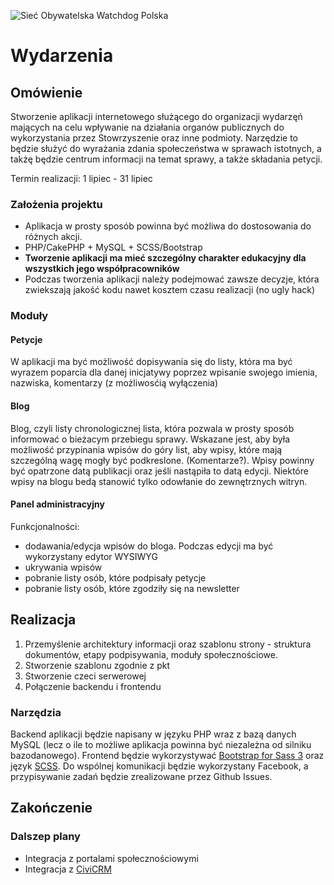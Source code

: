![Sieć Obywatelska Watchdog Polska	](https://siecobywatelska.pl//wp-content/uploads/2015/03/logo.png)
# Wydarzenia

## Omówienie

Stworzenie aplikacji internetowego służącego do organizacji wydarzęń mających na celu wpływanie na działania organów publicznych do wykorzystania przez Stowrzyszenie oraz inne podmioty. Narzędzie to będzie służyć do wyrażania zdania społeczeństwa w sprawach istotnych, a takżę będzie centrum informacji na temat sprawy, a także składania petycji.

Termin realizacji: 1 lipiec - 31 lipiec


### Założenia projektu

* Aplikacja w prosty sposób powinna być możliwa do dostosowania do różnych akcji. 
* PHP/CakePHP + MySQL + SCSS/Bootstrap
* **Tworzenie aplikacji ma mieć szczególny charakter edukacyjny dla wszystkich jego współpracowników**
* Podczas tworzenia aplikacji należy podejmować zawsze decyzje, która zwiekszają jakość kodu nawet kosztem czasu realizacji (no ugly hack)


### Moduły

#### Petycje

W aplikacji ma być możliwość dopisywania się do listy, która ma być wyrazem poparcia dla danej inicjatywy poprzez wpisanie swojego imienia, nazwiska, komentarzy (z możliwosćią wyłączenia)


#### Blog

Blog, czyli listy chronologicznej lista, która pozwala w prosty sposób informować o bieżacym przebiegu sprawy. Wskazane jest, aby była możliwość przypinania wpisów do góry list, aby wpisy, które mają szczególną wagę mogły być podkreslone. (Komentarze?). Wpisy powinny być opatrzone datą publikacji oraz jeśli nastąpiła to datą edycji. Niektóre wpisy na blogu bedą stanowić tylko odowłanie do zewnętrznych witryn. 


#### Panel administracyjny

Funkcjonalności: 
* dodawania/edycja wpisów do bloga. Podczas edycji ma być wykorzystany edytor WYSIWYG
* ukrywania wpisów 
* pobranie listy osób, które podpisały petycje 
* pobranie listy osób, które zgodziły się na newsletter 


## Realizacja

1. Przemyślenie architektury informacji oraz szablonu strony - struktura dokumentów, etapy podpisywania, moduły społecznościowe. 
2. Stworzenie szablonu zgodnie z pkt
3. Stworzenie czeci serwerowej
4. Połączenie backendu i frontendu


### Narzędzia

Backend aplikacji będzie napisany w języku PHP wraz z bazą danych MySQL (lecz o ile to możliwe aplikacja powinna być niezależna od silniku bazodanowego). Frontend będzie wykorzystywać [Bootstrap for Sass 3](https://github.com/twbs/bootstrap-sass) oraz język [SCSS](http://sass-lang.com/). Do wspólnej komunikacji będzie wykorzystany Facebook, a przypisywanie zadań będzie zrealizowane przez Github Issues.


## Zakończenie


### Dalszep plany 

* Integracja z portalami społecznościowymi 
* Integracja z [CiviCRM](https://civicrm.org/)